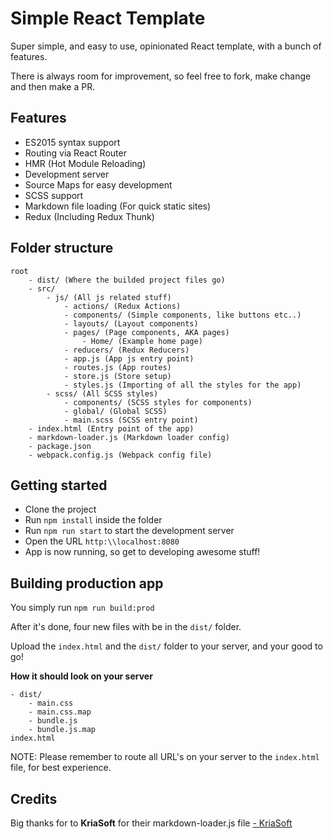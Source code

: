 # Simple React Template
Super simple, and easy to use, opinionated React template, with a bunch of features.

There is always room for improvement, so feel free to fork, make change and then make a PR.

## Features
- ES2015 syntax support
- Routing via React Router
- HMR (Hot Module Reloading)
- Development server
- Source Maps for easy development
- SCSS support
- Markdown file loading (For quick static sites)
- Redux (Including Redux Thunk)

## Folder structure
```
root
    - dist/ (Where the builded project files go)
    - src/
        - js/ (All js related stuff)
            - actions/ (Redux Actions)
            - components/ (Simple components, like buttons etc..)
            - layouts/ (Layout components)
            - pages/ (Page components, AKA pages)
                - Home/ (Example home page)
            - reducers/ (Redux Reducers)
            - app.js (App js entry point)
            - routes.js (App routes)
            - store.js (Store setup)
            - styles.js (Importing of all the styles for the app)
        - scss/ (All SCSS styles)
            - components/ (SCSS styles for components)
            - global/ (Global SCSS)
            - main.scss (SCSS entry point)
    - index.html (Entry point of the app)
    - markdown-loader.js (Markdown loader config)
    - package.json
    - webpack.config.js (Webpack config file)
```

## Getting started
- Clone the project
- Run `npm install` inside the folder
- Run `npm run start` to start the development server
- Open the URL `http:\\localhost:8080`
- App is now running, so get to developing awesome stuff!

## Building production app
You simply run `npm run build:prod`

After it's done, four new files with be in the `dist/` folder.

Upload the `index.html` and the `dist/` folder to your server, and your good to go!

**How it should look on your server**
```
- dist/
    - main.css
    - main.css.map
    - bundle.js
    - bundle.js.map
index.html
```

NOTE: Please remember to route all URL's on your server to the `index.html` file, for best experience.

## Credits
Big thanks for to **KriaSoft** for their markdown-loader.js file [- KriaSoft](https://github.com/kriasoft/react-static-boilerplate)
